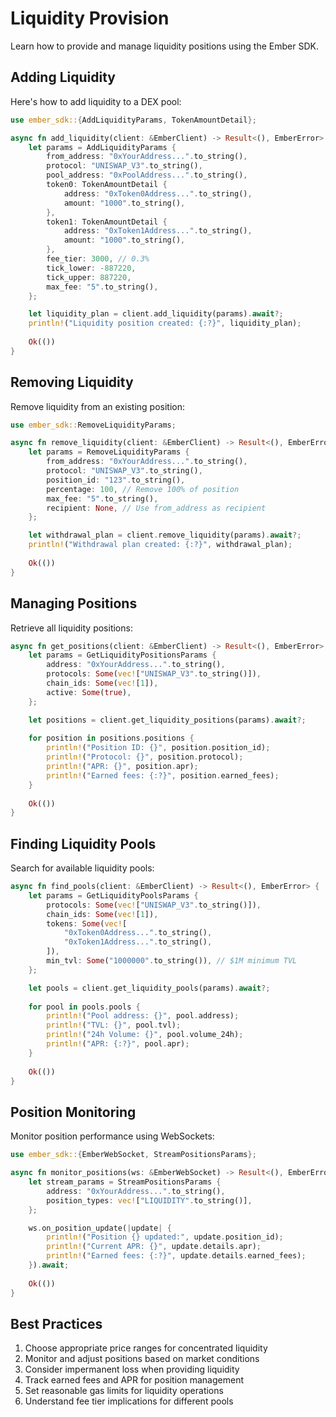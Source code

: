 # Liquidity Provision

Learn how to provide and manage liquidity positions using the Ember SDK.

## Adding Liquidity

Here's how to add liquidity to a DEX pool:

```rust
use ember_sdk::{AddLiquidityParams, TokenAmountDetail};

async fn add_liquidity(client: &EmberClient) -> Result<(), EmberError> {
    let params = AddLiquidityParams {
        from_address: "0xYourAddress...".to_string(),
        protocol: "UNISWAP_V3".to_string(),
        pool_address: "0xPoolAddress...".to_string(),
        token0: TokenAmountDetail {
            address: "0xToken0Address...".to_string(),
            amount: "1000".to_string(),
        },
        token1: TokenAmountDetail {
            address: "0xToken1Address...".to_string(),
            amount: "1000".to_string(),
        },
        fee_tier: 3000, // 0.3%
        tick_lower: -887220,
        tick_upper: 887220,
        max_fee: "5".to_string(),
    };

    let liquidity_plan = client.add_liquidity(params).await?;
    println!("Liquidity position created: {:?}", liquidity_plan);
    
    Ok(())
}
```

## Removing Liquidity

Remove liquidity from an existing position:

```rust
use ember_sdk::RemoveLiquidityParams;

async fn remove_liquidity(client: &EmberClient) -> Result<(), EmberError> {
    let params = RemoveLiquidityParams {
        from_address: "0xYourAddress...".to_string(),
        protocol: "UNISWAP_V3".to_string(),
        position_id: "123".to_string(),
        percentage: 100, // Remove 100% of position
        max_fee: "5".to_string(),
        recipient: None, // Use from_address as recipient
    };

    let withdrawal_plan = client.remove_liquidity(params).await?;
    println!("Withdrawal plan created: {:?}", withdrawal_plan);
    
    Ok(())
}
```

## Managing Positions

Retrieve all liquidity positions:

```rust
async fn get_positions(client: &EmberClient) -> Result<(), EmberError> {
    let params = GetLiquidityPositionsParams {
        address: "0xYourAddress...".to_string(),
        protocols: Some(vec!["UNISWAP_V3".to_string()]),
        chain_ids: Some(vec![1]),
        active: Some(true),
    };

    let positions = client.get_liquidity_positions(params).await?;
    
    for position in positions.positions {
        println!("Position ID: {}", position.position_id);
        println!("Protocol: {}", position.protocol);
        println!("APR: {}", position.apr);
        println!("Earned fees: {:?}", position.earned_fees);
    }
    
    Ok(())
}
```

## Finding Liquidity Pools

Search for available liquidity pools:

```rust
async fn find_pools(client: &EmberClient) -> Result<(), EmberError> {
    let params = GetLiquidityPoolsParams {
        protocols: Some(vec!["UNISWAP_V3".to_string()]),
        chain_ids: Some(vec![1]),
        tokens: Some(vec![
            "0xToken0Address...".to_string(),
            "0xToken1Address...".to_string(),
        ]),
        min_tvl: Some("1000000".to_string()), // $1M minimum TVL
    };

    let pools = client.get_liquidity_pools(params).await?;
    
    for pool in pools.pools {
        println!("Pool address: {}", pool.address);
        println!("TVL: {}", pool.tvl);
        println!("24h Volume: {}", pool.volume_24h);
        println!("APR: {:?}", pool.apr);
    }
    
    Ok(())
}
```

## Position Monitoring

Monitor position performance using WebSockets:

```rust
use ember_sdk::{EmberWebSocket, StreamPositionsParams};

async fn monitor_positions(ws: &EmberWebSocket) -> Result<(), EmberError> {
    let stream_params = StreamPositionsParams {
        address: "0xYourAddress...".to_string(),
        position_types: vec!["LIQUIDITY".to_string()],
    };

    ws.on_position_update(|update| {
        println!("Position {} updated:", update.position_id);
        println!("Current APR: {}", update.details.apr);
        println!("Earned fees: {:?}", update.details.earned_fees);
    }).await;
    
    Ok(())
}
```

## Best Practices

1. Choose appropriate price ranges for concentrated liquidity
2. Monitor and adjust positions based on market conditions
3. Consider impermanent loss when providing liquidity
4. Track earned fees and APR for position management
5. Set reasonable gas limits for liquidity operations
6. Understand fee tier implications for different pools 